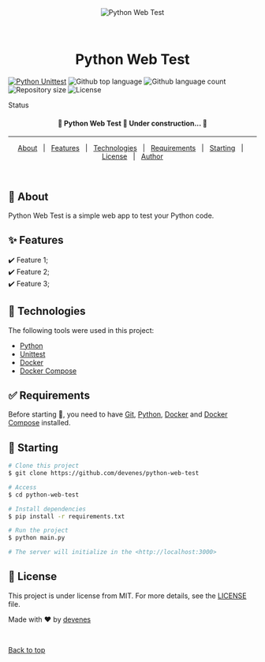 <div align="center" id="top"> 
  <img src="./.github/app.gif" alt="Python Web Test" />

  &#xa0;

  <!-- <a href="https://pythonwebtest.netlify.app">Demo</a> -->
</div>

<h1 align="center">Python Web Test</h1>

<p align="center">

  [![Python Unittest](https://github.com/devenes/python-web-test/actions/workflows/python_ci.yml/badge.svg)](https://github.com/devenes/python-web-test/actions/workflows/python_ci.yml)
  <img alt="Github top language" src="https://img.shields.io/github/languages/top/devenes/python-web-test?color=56BEB8">
  <img alt="Github language count" src="https://img.shields.io/github/languages/count/devenes/python-web-test?color=56BEB8">
  <img alt="Repository size" src="https://img.shields.io/github/repo-size/devenes/python-web-test?color=56BEB8">
  <img alt="License" src="https://img.shields.io/github/license/devenes/python-web-test?color=56BEB8">

  <!-- <img alt="Github issues" src="https://img.shields.io/github/issues/devenes/python-web-test?color=56BEB8" /> -->

  <!-- <img alt="Github forks" src="https://img.shields.io/github/forks/devenes/python-web-test?color=56BEB8" /> -->

  <!-- <img alt="Github stars" src="https://img.shields.io/github/stars/devenes/python-web-test?color=56BEB8" /> -->
</p>

Status

<h4 align="center"> 
	🚧  Python Web Test 🚀 Under construction...  🚧
</h4> 

<hr>

<p align="center">
  <a href="#dart-about">About</a> &#xa0; | &#xa0; 
  <a href="#sparkles-features">Features</a> &#xa0; | &#xa0;
  <a href="#rocket-technologies">Technologies</a> &#xa0; | &#xa0;
  <a href="#white_check_mark-requirements">Requirements</a> &#xa0; | &#xa0;
  <a href="#checkered_flag-starting">Starting</a> &#xa0; | &#xa0;
  <a href="#memo-license">License</a> &#xa0; | &#xa0;
  <a href="https://github.com/devenes" target="_blank">Author</a>
</p>

<br>

## :dart: About ##

Python Web Test is a simple web app to test your Python code.

## :sparkles: Features ##

:heavy_check_mark: Feature 1;\
:heavy_check_mark: Feature 2;\
:heavy_check_mark: Feature 3;

## :rocket: Technologies ##

The following tools were used in this project:

- [Python](https://www.python.org/)
- [Unittest](https://docs.python.org/3/library/unittest.html)
- [Docker](https://www.docker.com/)
- [Docker Compose](https://docs.docker.com/compose/overview/)

## :white_check_mark: Requirements ##

Before starting :checkered_flag:, you need to have [Git](https://git-scm.com), [Python](https://www.python.org/), [Docker](https://www.docker.com/) and [Docker Compose](https://docs.docker.com/compose/overview/) installed.

## :checkered_flag: Starting ##

```bash
# Clone this project
$ git clone https://github.com/devenes/python-web-test

# Access
$ cd python-web-test

# Install dependencies
$ pip install -r requirements.txt

# Run the project
$ python main.py

# The server will initialize in the <http://localhost:3000>
```

## :memo: License ##

This project is under license from MIT. For more details, see the [LICENSE](LICENSE.md) file.


Made with :heart: by <a href="https://github.com/devenes" target="_blank">devenes</a>

&#xa0;

<a href="#top">Back to top</a>
